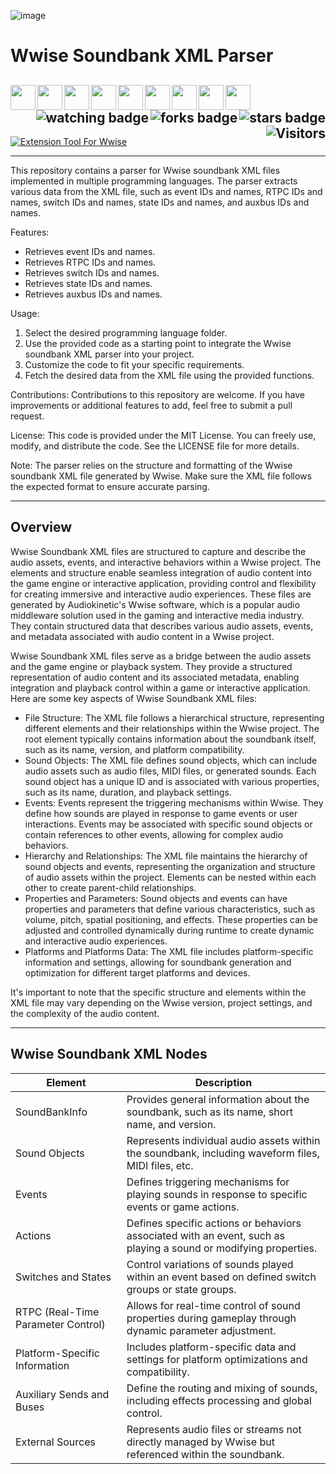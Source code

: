 ![image](https://github.com/JDSherbert/Wwise-Soundbank-XML-Parser/assets/43964243/213bf760-0148-4fe6-a6d7-8c400a8fb3cb)

# Wwise Soundbank XML Parser

<!-- Header Start -->
  <a href = "https://www.audiokinetic.com/en/"><img align="left" height="40" img width="40" src="https://simpleicons.org/wwise/white"> </a>
  <a href = "https://docs.unrealengine.com/5.1/en-US/"> <img align="left" img height="40" img width="40" src="https://cdn.simpleicons.org/unrealengine/white"> </a> 
  <a href = "https://docs.unity.com/"> <img align="left" img height="40" img width="40" src="https://cdn.simpleicons.org/unity/white"> </a> 
  <a href = "https://learn.microsoft.com/en-us/dotnet/csharp/language-reference/xmldoc/recommended-tags"> <img align="left" img align="left" height="40" img width="40" src="https://cdn.simpleicons.org/xaml"> </a>
  <a href = "https://learn.microsoft.com/en-us/cpp/cpp-language"> <img align="left" img height="40" img width="40" src="https://cdn.simpleicons.org/c++"> </a>
  <a href = "https://learn.microsoft.com/en-us/dotnet/csharp"> <img align="left" img height="40" img width="40" src="https://cdn.simpleicons.org/csharp"> </a>
  <a href = "https://haxe.org/"> <img align="left" img height="40" img width="40" src="https://cdn.simpleicons.org/haxe"> </a>
  <a href = "https://www.java.com/en/"> <img align="left" img height="40" img width="40" src="https://cdn.simpleicons.org/oracle"> </a>
  <a href = "https://www.python.org/"> <img align="left" img height="40" img width="40" src="https://cdn.simpleicons.org/python"> </a>
  <img align="right" alt="stars badge" src="https://img.shields.io/github/stars/jdsherbert/Wwise-Soundbank-XML-Parser"/>
  <img align="right" alt="forks badge" src="https://img.shields.io/github/forks/jdsherbert/Wwise-Soundbank-XML-Parser=Fork"/>
  <img align="right" alt="watching badge" src="https://img.shields.io/github/watchers/jdsherbert/Wwise-Soundbank-XML-Parser"/>
  <img align="right" alt="Visitors" src="https://visitor-badge.glitch.me/badge?page_id=github.com/jdsherbert/Wwise-Soundbank-XML-Parser"/>
  <br></br>
  -----------------------------------------------------------------------
  
  <a href="https://www.audiokinetic.com/en/"> 
  <img align="top" alt="Extension Tool For Wwise" src="https://img.shields.io/badge/Extension%20Tool%20For%20Wwise-00549F?style=for-the-badge&logo=wwise&logoColor=white&color=black&labelColor=00549F"> </a>
  
  -----------------------------------------------------------------------
This repository contains a parser for Wwise soundbank XML files implemented in multiple programming languages. The parser extracts various data from the XML file, such as event IDs and names, RTPC IDs and names, switch IDs and names, state IDs and names, and auxbus IDs and names.

Features:
- Retrieves event IDs and names.
- Retrieves RTPC IDs and names.
- Retrieves switch IDs and names.
- Retrieves state IDs and names.
- Retrieves auxbus IDs and names.

Usage:
1. Select the desired programming language folder.
2. Use the provided code as a starting point to integrate the Wwise soundbank XML parser into your project.
3. Customize the code to fit your specific requirements.
4. Fetch the desired data from the XML file using the provided functions.

Contributions:
Contributions to this repository are welcome. If you have improvements or additional features to add, feel free to submit a pull request.

License:
This code is provided under the MIT License. You can freely use, modify, and distribute the code. See the LICENSE file for more details.

Note:
The parser relies on the structure and formatting of the Wwise soundbank XML file generated by Wwise. Make sure the XML file follows the expected format to ensure accurate parsing.

 -----------------------------------------------------------------------
## Overview

Wwise Soundbank XML files are structured to capture and describe the audio assets, events, and interactive behaviors within a Wwise project. The elements and structure enable seamless integration of audio content into the game engine or interactive application, providing control and flexibility for creating immersive and interactive audio experiences.
These files are generated by Audiokinetic's Wwise software, which is a popular audio middleware solution used in the gaming and interactive media industry. They contain structured data that describes various audio assets, events, and metadata associated with audio content in a Wwise project. 

Wwise Soundbank XML files serve as a bridge between the audio assets and the game engine or playback system. They provide a structured representation of audio content and its associated metadata, enabling integration and playback control within a game or interactive application. Here are some key aspects of Wwise Soundbank XML files:
 - File Structure: The XML file follows a hierarchical structure, representing different elements and their relationships within the Wwise project. The root element typically contains information about the soundbank itself, such as its name, version, and platform compatibility.
 - Sound Objects: The XML file defines sound objects, which can include audio assets such as audio files, MIDI files, or generated sounds. Each sound object has a unique ID and is associated with various properties, such as its name, duration, and playback settings.
 - Events: Events represent the triggering mechanisms within Wwise. They define how sounds are played in response to game events or user interactions. Events may be associated with specific sound objects or contain references to other events, allowing for complex audio behaviors.
 - Hierarchy and Relationships: The XML file maintains the hierarchy of sound objects and events, representing the organization and structure of audio assets within the project. Elements can be nested within each other to create parent-child relationships.
 - Properties and Parameters: Sound objects and events can have properties and parameters that define various characteristics, such as volume, pitch, spatial positioning, and effects. These properties can be adjusted and controlled dynamically during runtime to create dynamic and interactive audio experiences.
 - Platforms and Platforms Data: The XML file includes platform-specific information and settings, allowing for soundbank generation and optimization for different target platforms and devices.

It's important to note that the specific structure and elements within the XML file may vary depending on the Wwise version, project settings, and the complexity of the audio content.

 -----------------------------------------------------------------------
## Wwise Soundbank XML Nodes

| Element                             | Description                                                                                                       |
| ----------------------------------- | ----------------------------------------------------------------------------------------------------------------- |
| SoundBankInfo                       | Provides general information about the soundbank, such as its name, short name, and version.                      |
| Sound Objects                       | Represents individual audio assets within the soundbank, including waveform files, MIDI files, etc.               |
| Events                              | Defines triggering mechanisms for playing sounds in response to specific events or game actions.                  |
| Actions                             | Defines specific actions or behaviors associated with an event, such as playing a sound or modifying properties.  |
| Switches and States                 | Control variations of sounds played within an event based on defined switch groups or state groups.               |
| RTPC (Real-Time Parameter Control)  | Allows for real-time control of sound properties during gameplay through dynamic parameter adjustment.            |
| Platform-Specific Information       | Includes platform-specific data and settings for platform optimizations and compatibility.                        |
| Auxiliary Sends and Buses           | Define the routing and mixing of sounds, including effects processing and global control.                         |
| External Sources                    | Represents audio files or streams not directly managed by Wwise but referenced within the soundbank.              |


